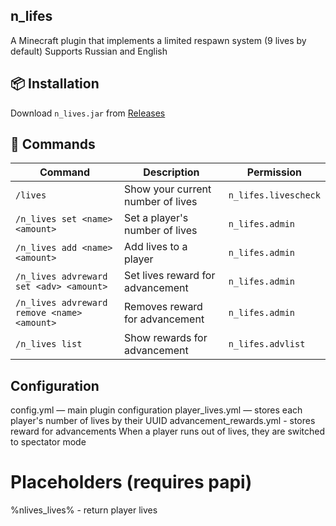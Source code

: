 ## n_lifes

A Minecraft plugin that implements a limited respawn system (9 lives by default)
Supports Russian and English
## 📦 Installation
Download `n_lives.jar` from [Releases](https://github.com/yourname/n_lifes/releases)

## 🧾 Commands
| Command                                    | Description                       | Permission           |
| ------------------------------------------ | --------------------------------- | -------------------- |
| `/lives`                                   | Show your current number of lives | `n_lifes.livescheck` |
| `/n_lives set <name> <amount>`             | Set a player's number of lives    | `n_lifes.admin`      |
| `/n_lives add <name> <amount>`             | Add lives to a player             | `n_lifes.admin`      |
| `/n_lives advreward set <adv> <amount>`    | Set lives reward for advancement  | `n_lifes.admin`      |
| `/n_lives advreward remove <name> <amount>`| Removes reward for advancement    | `n_lifes.admin`      |
| `/n_lives list`                            | Show rewards for advancement      | `n_lifes.advlist`    |

## Configuration
config.yml — main plugin configuration
player_lives.yml — stores each player's number of lives by their UUID
advancement_rewards.yml - stores reward for advancements
When a player runs out of lives, they are switched to spectator mode

# Placeholders (requires papi)
%nlives_lives% - return player lives
